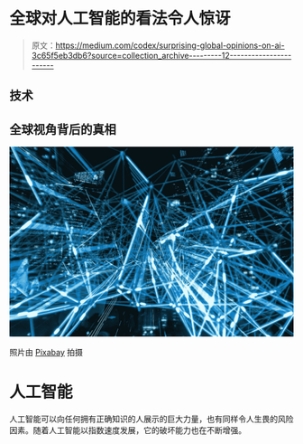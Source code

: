 # 全球对人工智能的看法令人惊讶

> 原文：<https://medium.com/codex/surprising-global-opinions-on-ai-3c65f5eb3db6?source=collection_archive---------12----------------------->

## 技术

## 全球视角背后的真相

![](img/87a9fe9efd7075dcea40eaba01a14b03.png)

照片由 [Pixabay](https://www.pexels.com/photo/blue-bright-lights-373543/) 拍摄

# 人工智能

人工智能可以向任何拥有正确知识的人展示的巨大力量，也有同样令人生畏的风险因素。随着人工智能以指数速度发展，它的破坏能力也在不断增强。